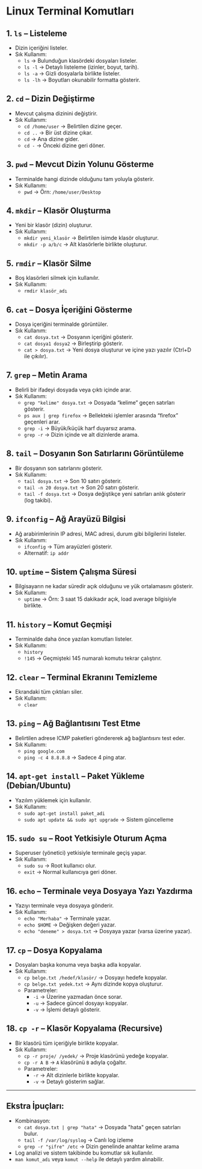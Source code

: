# Linux Terminal Komutları 

## 1. `ls` – Listeleme
- Dizin içeriğini listeler.
- Sık Kullanım:
  - `ls` → Bulunduğun klasördeki dosyaları listeler.
  - `ls -l` → Detaylı listeleme (izinler, boyut, tarih).
  - `ls -a` → Gizli dosyalarla birlikte listeler.
  - `ls -lh` → Boyutları okunabilir formatta gösterir.

## 2. `cd` – Dizin Değiştirme
- Mevcut çalışma dizinini değiştirir.
- Sık Kullanım:
  - `cd /home/user` → Belirtilen dizine geçer.
  - `cd ..` → Bir üst dizine çıkar.
  - `cd` → Ana dizine gider.
  - `cd -` → Önceki dizine geri döner.

## 3. `pwd` – Mevcut Dizin Yolunu Gösterme
- Terminalde hangi dizinde olduğunu tam yoluyla gösterir.
- Sık Kullanım:
  - `pwd` → Örn: `/home/user/Desktop`

## 4. `mkdir` – Klasör Oluşturma
- Yeni bir klasör (dizin) oluşturur.
- Sık Kullanım:
  - `mkdir yeni_klasör` → Belirtilen isimde klasör oluşturur.
  - `mkdir -p a/b/c` → Alt klasörlerle birlikte oluşturur.

## 5. `rmdir` – Klasör Silme
- Boş klasörleri silmek için kullanılır.
- Sık Kullanım:
  - `rmdir klasör_adı`

## 6. `cat` – Dosya İçeriğini Gösterme
- Dosya içeriğini terminalde görüntüler.
- Sık Kullanım:
  - `cat dosya.txt` → Dosyanın içeriğini gösterir.
  - `cat dosya1 dosya2` → Birleştirip gösterir.
  - `cat > dosya.txt` → Yeni dosya oluşturur ve içine yazı yazılır (Ctrl+D ile çıkılır).

## 7. `grep` – Metin Arama
- Belirli bir ifadeyi dosyada veya çıktı içinde arar.
- Sık Kullanım:
  - `grep "kelime" dosya.txt` → Dosyada “kelime” geçen satırları gösterir.
  - `ps aux | grep firefox` → Bellekteki işlemler arasında “firefox” geçenleri arar.
  - `grep -i` → Büyük/küçük harf duyarsız arama.
  - `grep -r` → Dizin içinde ve alt dizinlerde arama.

## 8. `tail` – Dosyanın Son Satırlarını Görüntüleme
- Bir dosyanın son satırlarını gösterir.
- Sık Kullanım:
  - `tail dosya.txt` → Son 10 satırı gösterir.
  - `tail -n 20 dosya.txt` → Son 20 satırı gösterir.
  - `tail -f dosya.txt` → Dosya değiştikçe yeni satırları anlık gösterir (log takibi).

## 9. `ifconfig` – Ağ Arayüzü Bilgisi
- Ağ arabirimlerinin IP adresi, MAC adresi, durum gibi bilgilerini listeler.
- Sık Kullanım:
  - `ifconfig` → Tüm arayüzleri gösterir.
  - Alternatif: `ip addr`

## 10. `uptime` – Sistem Çalışma Süresi
- Bilgisayarın ne kadar süredir açık olduğunu ve yük ortalamasını gösterir.
- Sık Kullanım:
  - `uptime` → Örn: 3 saat 15 dakikadır açık, load average bilgisiyle birlikte.

## 11. `history` – Komut Geçmişi
- Terminalde daha önce yazılan komutları listeler.
- Sık Kullanım:
  - `history`  
  - `!145` → Geçmişteki 145 numaralı komutu tekrar çalıştırır.

## 12. `clear` – Terminal Ekranını Temizleme
- Ekrandaki tüm çıktıları siler.
- Sık Kullanım:
  - `clear`

## 13. `ping` – Ağ Bağlantısını Test Etme
- Belirtilen adrese ICMP paketleri göndererek ağ bağlantısını test eder.
- Sık Kullanım:
  - `ping google.com`  
  - `ping -c 4 8.8.8.8` → Sadece 4 ping atar.

## 14. `apt-get install` – Paket Yükleme (Debian/Ubuntu)
- Yazılım yüklemek için kullanılır.
- Sık Kullanım:
  - `sudo apt-get install paket_adi`  
  - `sudo apt update && sudo apt upgrade` → Sistem güncelleme

## 15. `sudo su` – Root Yetkisiyle Oturum Açma
- Superuser (yönetici) yetkisiyle terminale geçiş yapar.
- Sık Kullanım:
  - `sudo su` → Root kullanıcı olur.
  - `exit` → Normal kullanıcıya geri döner.

## 16. `echo` – Terminale veya Dosyaya Yazı Yazdırma
- Yazıyı terminale veya dosyaya gönderir.
- Sık Kullanım:
  - `echo "Merhaba"` → Terminale yazar.
  - `echo $HOME` → Değişken değeri yazar.
  - `echo "deneme" > dosya.txt` → Dosyaya yazar (varsa üzerine yazar).

## 17. `cp` – Dosya Kopyalama
- Dosyaları başka konuma veya başka adla kopyalar.
- Sık Kullanım:
  - `cp belge.txt /hedef/klasör/` → Dosyayı hedefe kopyalar.
  - `cp belge.txt yedek.txt` → Aynı dizinde kopya oluşturur.
  - Parametreler:
    - `-i` → Üzerine yazmadan önce sorar.
    - `-u` → Sadece güncel dosyayı kopyalar.
    - `-v` → İşlemi detaylı gösterir.

## 18. `cp -r` – Klasör Kopyalama (Recursive)
- Bir klasörü tüm içeriğiyle birlikte kopyalar.
- Sık Kullanım:
  - `cp -r proje/ /yedek/` → Proje klasörünü yedeğe kopyalar.
  - `cp -r A B` → `A` klasörünü `B` adıyla çoğaltır.
  - Parametreler:
    - `-r` → Alt dizinlerle birlikte kopyalar.
    - `-v` → Detaylı gösterim sağlar.

---

## Ekstra İpuçları:
- Kombinasyon:  
  - `cat dosya.txt | grep "hata"` → Dosyada "hata" geçen satırları bulur.  
  - `tail -f /var/log/syslog` → Canlı log izleme  
  - `grep -r "şifre" /etc` → Dizin genelinde anahtar kelime arama
- Log analizi ve sistem takibinde bu komutlar sık kullanılır.
- `man komut_adı` veya `komut --help` ile detaylı yardım alınabilir.





